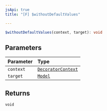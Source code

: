```yaml
---
jsApi: true
title: "[F] $withoutDefaultValues"

---
```

```ts
$withoutDefaultValues(context, target): void
```

## Parameters

| Parameter | Type |
| :------ | :------ |
| `context` | [`DecoratorContext`](Interface.DecoratorContext.md) |
| `target` | [`Model`](Interface.Model.md) |

## Returns

`void`
